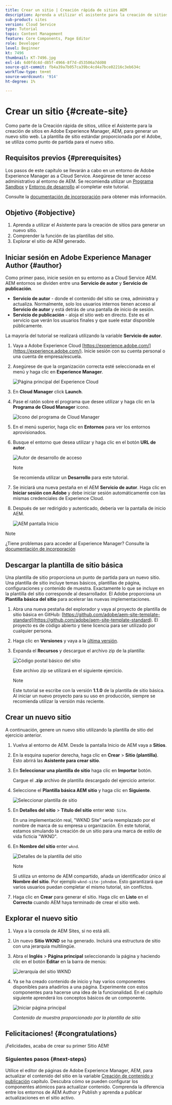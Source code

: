 ```yaml
---
title: Crear un sitio | Creación rápida de sitios AEM
description: Aprenda a utilizar el asistente para la creación de sitios para generar un nuevo sitio web. La plantilla de sitio estándar que proporciona el Adobe es un punto de partida para el nuevo sitio.
sub-product: sites
version: Cloud Service
type: Tutorial
topic: Content Management
feature: Core Components, Page Editor
role: Developer
level: Beginner
kt: 7496
thumbnail: KT-7496.jpg
exl-id: 6d0fdc4d-d85f-4966-8f7d-d53506a7dd08
source-git-commit: fb4a39a7b057ca39bc4cd4a7bce02216c3eb634c
workflow-type: tm+mt
source-wordcount: '914'
ht-degree: 1%

---
```


# Crear un sitio {#create-site}

Como parte de la Creación rápida de sitios, utilice el Asistente para la creación de sitios en Adobe Experience Manager, AEM, para generar un nuevo sitio web. La plantilla de sitio estándar proporcionada por el Adobe, se utiliza como punto de partida para el nuevo sitio.

## Requisitos previos {#prerequisites}

Los pasos de este capítulo se llevarán a cabo en un entorno de Adobe Experience Manager as a Cloud Service. Asegúrese de tener acceso administrativo al entorno de AEM. Se recomienda utilizar un [Programa Sandbox](https://experienceleague.adobe.com/docs/experience-manager-cloud-service/onboarding/getting-access/sandbox-programs/introduction-sandbox-programs.html) y [Entorno de desarrollo](https://experienceleague.adobe.com/docs/experience-manager-cloud-service/implementing/using-cloud-manager/manage-environments.html) al completar este tutorial.

Consulte la [documentación de incorporación](https://experienceleague.adobe.com/docs/experience-manager-cloud-service/onboarding/home.html) para obtener más información.

## Objetivo {#objective}

1. Aprenda a utilizar el Asistente para la creación de sitios para generar un nuevo sitio.
1. Comprender la función de las plantillas del sitio.
1. Explorar el sitio de AEM generado.

## Iniciar sesión en Adobe Experience Manager Author {#author}

Como primer paso, inicie sesión en su entorno as a Cloud Service AEM. AEM entornos se dividen entre una **Servicio de autor** y **Servicio de publicación**.

* **Servicio de autor** - donde el contenido del sitio se crea, administra y actualiza. Normalmente, solo los usuarios internos tienen acceso al **Servicio de autor** y está detrás de una pantalla de inicio de sesión.
* **Servicio de publicación** - aloja el sitio web en directo. Este es el servicio que verán los usuarios finales y que suele estar disponible públicamente.

La mayoría del tutorial se realizará utilizando la variable **Servicio de autor**.

1. Vaya a Adobe Experience Cloud [https://experience.adobe.com/](https://experience.adobe.com/). Inicie sesión con su cuenta personal o una cuenta de empresa/escuela.
1. Asegúrese de que la organización correcta esté seleccionada en el menú y haga clic en **Experience Manager**.

   ![Página principal del Experience Cloud](assets/create-site/experience-cloud-home-screen.png)

1. En **Cloud Manager** click **Launch**.
1. Pase el ratón sobre el programa que desee utilizar y haga clic en la **Programa de Cloud Manager** icono.

   ![Icono del programa de Cloud Manager](assets/create-site/cloud-manager-program-icon.png)

1. En el menú superior, haga clic en **Entornos** para ver los entornos aprovisionados.

1. Busque el entorno que desea utilizar y haga clic en el botón **URL de autor**.

   ![Autor de desarrollo de acceso](assets/create-site/access-dev-environment.png)

   >[!NOTE]
   >
   >Se recomienda utilizar un **Desarrollo** para este tutorial.

1. Se iniciará una nueva pestaña en el AEM **Servicio de autor**. Haga clic en **Iniciar sesión con Adobe** y debe iniciar sesión automáticamente con las mismas credenciales de Experience Cloud.

1. Después de ser redirigido y autenticado, debería ver la pantalla de inicio AEM.

   ![AEM pantalla Inicio](assets/create-site/aem-start-screen.png)

>[!NOTE]
>
> ¿Tiene problemas para acceder al Experience Manager? Consulte la [documentación de incorporación](https://experienceleague.adobe.com/docs/experience-manager-cloud-service/onboarding/home.html)

## Descargar la plantilla de sitio básica

Una plantilla de sitio proporciona un punto de partida para un nuevo sitio. Una plantilla de sitio incluye temas básicos, plantillas de página, configuraciones y contenido de muestra. Exactamente lo que se incluye en la plantilla del sitio corresponde al desarrollador. El Adobe proporciona un **Plantilla básica del sitio** para acelerar las nuevas implementaciones.

1. Abra una nueva pestaña del explorador y vaya al proyecto de plantilla de sitio básica en GitHub: [https://github.com/adobe/aem-site-template-standard](https://github.com/adobe/aem-site-template-standard). El proyecto es de código abierto y tiene licencia para ser utilizado por cualquier persona.
1. Haga clic en **Versiones** y vaya a la [última versión](https://github.com/adobe/aem-site-template-standard/releases/última).
1. Expanda el **Recursos** y descargue el archivo zip de la plantilla:

   ![Código postal básico del sitio](assets/create-site/template-basic-zip-file.png)

   Este archivo zip se utilizará en el siguiente ejercicio.

   >[!NOTE]
   >
   > Este tutorial se escribe con la versión **1.1.0** de la plantilla de sitio básica. Al iniciar un nuevo proyecto para su uso en producción, siempre se recomienda utilizar la versión más reciente.

## Crear un nuevo sitio

A continuación, genere un nuevo sitio utilizando la plantilla de sitio del ejercicio anterior.

1. Vuelva al entorno de AEM. Desde la pantalla Inicio de AEM vaya a **Sitios**.
1. En la esquina superior derecha, haga clic en **Crear** > **Sitio (plantilla)**. Esto abrirá las **Asistente para crear sitio**.
1. En **Seleccionar una plantilla de sitio** haga clic en **Importar** botón.

   Cargue el **.zip** archivo de plantilla descargado del ejercicio anterior.

1. Seleccione el **Plantilla básica AEM sitio** y haga clic en **Siguiente**.

   ![Seleccionar plantilla de sitio](assets/create-site/select-site-template.png)

1. En **Detalles del sitio** > **Título del sitio** enter `WKND Site`.

   En una implementación real, &quot;WKND Site&quot; sería reemplazado por el nombre de marca de su empresa u organización. En este tutorial, estamos simulando la creación de un sitio para una marca de estilo de vida ficticia &quot;WKND&quot;.

1. En **Nombre del sitio** enter `wknd`.

   ![Detalles de la plantilla del sitio](assets/create-site/site-template-details.png)

   >[!NOTE]
   >
   > Si utiliza un entorno de AEM compartido, añada un identificador único al **Nombre del sitio**. Por ejemplo `wknd-site-johndoe`. Esto garantizará que varios usuarios puedan completar el mismo tutorial, sin conflictos.

1. Haga clic en **Crear** para generar el sitio. Haga clic en **Listo** en el **Correcto** cuando AEM haya terminado de crear el sitio web.

## Explorar el nuevo sitio

1. Vaya a la consola de AEM Sites, si no está allí.
1. Un nuevo **Sitio WKND** se ha generado. Incluirá una estructura de sitio con una jerarquía multilingüe.
1. Abra el **Inglés** > **Página principal** seleccionando la página y haciendo clic en el botón **Editar** en la barra de menús:

   ![Jerarquía del sitio WKND](assets/create-site/wknd-site-starter-hierarchy.png)

1. Ya se ha creado contenido de inicio y hay varios componentes disponibles para añadirlos a una página. Experimente con estos componentes para hacerse una idea de la funcionalidad. En el capítulo siguiente aprenderá los conceptos básicos de un componente.

   ![Iniciar página principal](assets/create-site/start-home-page.png)

   *Contenido de muestra proporcionado por la plantilla de sitio*

## Felicitaciones! {#congratulations}

¡Felicidades, acaba de crear su primer Sitio AEM!

### Siguientes pasos {#next-steps}

Utilice el editor de páginas de Adobe Experience Manager, AEM, para actualizar el contenido del sitio en la variable [Creación de contenido y publicación](author-content-publish.md) capítulo. Descubra cómo se pueden configurar los componentes atómicos para actualizar contenido. Comprenda la diferencia entre los entornos de AEM Author y Publish y aprenda a publicar actualizaciones en el sitio activo.
